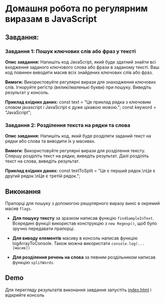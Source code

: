 # Домашня робота по регулярним виразам в JavaScript

## Завдання:

### Завдання 1: Пошук ключових слів або фраз у тексті

**Опис завдання:**
Напишіть код JavaScript, який буде здатний знайти всі входження заданого ключового слова або фрази в заданому тексті. Ваш код повинен виводити масив всіх знайдених ключових слів або фраз.

**Вимоги:**
Використовуйте регулярні вирази для знаходження ключових слів.
Ігноруйте регістр (великі/маленькі букви) при пошуку.
Виведіть результат у консоль.

**Приклад вхідних даних:**
const text = "Це приклад рядка з ключовим словом javascript і JavaScript є дуже цікавою мовою.";
const keyword = "JavaScript";

### Завдання 2: Розділення текста на рядки та слова

**Опис завдання:**
Напишіть код, який буде розділяти заданий текст на рядки або слова та виводити їх у масивах.

**Вимоги:**
Використовуйте регулярні вирази для розділення тексту.
Спершу розділіть текст на рядки, виведіть результат.
Далі розділіть текст на слова, виведіть результат.

**Приклад вхідних даних:**
const textToSplit = "Це є перший рядок.\nЦе є другий рядок.\nЦе є третій рядок.";

## Виконання 

Прапорці для пошуку з допомогою решулярного виразу виніс в окремий масив `flags`.
- **Для пошуку тексту** за зразком написав функцію `findSampleInText`. Всередині функції використав конструкцію з `new Regexp()`, щоб було зручно передавати прапорці.

- **Для виводу елементів** масиву в консоль написав функцію logArrayToConsole. Також можна використати `console.log(...[масив])`
- **Для розділення речень на слова** за певним роздільником написав функцію `splitWords`.


## Demo

Для перегляду результатів виконання завдання запустіть [index.html](./index.html) і відкрийте консоль
